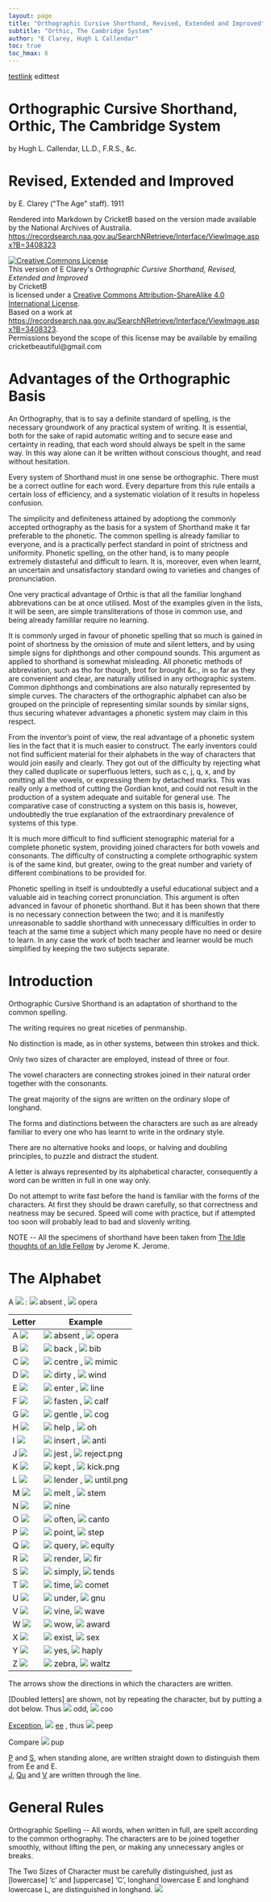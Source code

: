 ```yaml
---
layout: page
title: "Orthographic Cursive Shorthand, Revised, Extended and Improved"
subtitle: "Orthic, The Cambridge System"
author: "E Clarey, Hugh L Callendar"
toc: true
toc_hmax: 6
---
```


<a href="test.html"> testlink</a>
edittest

# Orthographic Cursive Shorthand, Orthic, The Cambridge System
by Hugh L. Callendar, LL.D., F.R.S., &c.
# Revised, Extended and Improved
by E. Clarey ("The Age" staff).
1911

Rendered into Markdown by CricketB based on the version made available by the National Archives of Australia.
https://recordsearch.naa.gov.au/SearchNRetrieve/Interface/ViewImage.aspx?B=3408323

<a rel="license" href="http://creativecommons.org/licenses/by-sa/4.0/">
<img alt="Creative Commons License" style="border-width:0" src="https://i.creativecommons.org/l/by-sa/4.0/88x31.png" />
</a><br />This version of 
<span xmlns:dct="http://purl.org/dc/terms/" property="dct:title">E Clarey's <em>Orthographic Cursive Shorthand, Revised, Extended and Improved</em></span> <br />
by <a xmlns:cc="http://creativecommons.org/ns#" property="cc:attributionName" rel="cc:attributionURL">CricketB</a> <br />
is licensed under a <a rel="license" href="http://creativecommons.org/licenses/by-sa/4.0/">Creative Commons Attribution-ShareAlike 4.0 International License</a>.<br />
Based on a work at <a xmlns:dct="http://purl.org/dc/terms/" 
href="https://recordsearch.naa.gov.au/SearchNRetrieve/Interface/ViewImage.aspx?B=3408323" rel="dct:source">https://recordsearch.naa.gov.au/SearchNRetrieve/Interface/ViewImage.aspx?B=3408323</a>.<br />
Permissions beyond the scope of this license may be available by emailing cricketbeautiful@gmail.com


<style>
  .myletter1 {transform: scale(25%);}
  .myletter2 {transform: scale(50%);}
  .myletter3 {transform: scale(100%); vertical-align: baseline }
</style>


# Advantages of the Orthographic Basis

An Orthography, that is to say a definite standard of spelling, is the necessary groundwork of any practical system of writing. It is essential, both for the sake of rapid automatic writing and to secure ease and certainty in reading, that each word should always be spelt in the same way. In this way alone can it be written without conscious thought, and read without hesitation.

Every system of Shorthand must in one sense be orthographic. There must be a correct outline for each word. Every departure from this rule entails a certain loss of efficiency, and a systematic violation of it results in hopeless confusion.

The simplicity and definiteness attained by adoptiong the commonly accepted orthography as the basis for a system of Shorthand make it far preferable to the phonetic. The common spelling is already familiar to everyone, and is a practically perfect standard in point of strictness and uniformity. Phonetic spelling, on the other hand, is to many people extremely distasteful and difficult to learn. It is, moreover, even when learnt, an uncertain and unsatisfactory standard owing to varieties and changes of pronunciation.

One very practical advantage of Orthic is that all the familiar longhand abbrevations can be at once utilised. Most of the examples given in the lists, it will be seen, are simple transliterations of those in common use, and being already famililar require no learning.

It is commonly urged in favour of phonetic spelling that so much is gained in point of shortness by the omission of mute and silent letters, and by using simple signs for diphthongs and other compound sounds. This argument as applied to shorthand is somewhat misleading. All phonetic methods of abbreviation, such as tho for though, brot for brought &c., in so far as they are convenient and clear, are naturally utilised in any orthographic system. Common diphthongs and combinations are also naturally represented by simple curves. The characters of the orthographic alphabet can also be grouped on the principle of representing similar sounds by similar signs, thus securing whatever advantages a phonetic system may claim in this respect.

From the inventor’s point of view, the real advantage of a phonetic system lies in the fact that it is much easier to construct. The early inventors could not find sufficient material for their alphabets in the way of characters that would join easily and clearly. They got out of the difficulty by rejecting what they called duplicate or superfluous letters, such as c, j, q, x, and by omitting all the vowels, or expressing them by detached marks. This was really only a method of cutting the Gordian knot, and could not result in the production of a system adequate and suitable for general use. The comparative case of constructing a system on this basis is, however, undoubtedly the true explanation of the extraordinary prevalence of systems of this type.

It is much more difficult to find sufficient stenographic material for a complete phonetic system, providing joined characters for both vowels and consonants. The difficulty of constructing a complete orthographic system is of the same kind, but greater, owing to the great number and variety of different combinations to be provided for.

Phonetic spelling in itself is undoubtedly a useful educational subject and a valuable aid in teaching correct pronunciation. This argument is often advanced in favour of phonetic shorthand. But it has been shown that there is no necessary connection between the two; and it is manifestly unreasonable to saddle shorthand with unnecessary difficulties in order to teach at the same time a subject which many people have no need or desire to learn. In any case the work of both teacher and learner would be much simplified by keeping the two subjects separate.

# Introduction

Orthographic Cursive Shorthand is an adaptation of shorthand to the common spelling.

The writing requires no great niceties of penmanship.

No distinction is made, as in other systems, between thin strokes and thick.

Only two sizes of character are employed, instead of three or four.

The vowel characters are connecting strokes joined in their natural order together with the consonants.

The great majority of the signs are written on the ordinary slope of longhand.

The forms and distinctions between the characters are such as are already familiar to every one who has learnt to write in the ordinary style.

There are no alternative hooks and loops, or halving and doubling principles, to puzzle and distract the student.

A letter is always represented by its alphabetical character, consequently a word can be written in full in one way only.

Do not attempt to write fast before the hand is familiar with the forms of the characters. At first they should be drawn carefully, so that correctness and neatness may be secured. Speed will come with practice, but if attempted too soon will probably lead to bad and slovenly writing.

NOTE -- All the specimens of shorthand have been taken from [The Idle thoughts of an Idle Fellow](https://www.gutenberg.org/files/849/849-h/849-h.htm) by Jerome K. Jerome.

# The Alphabet

A <img src="assets/clarey/A.png" class ="myletter3" /> : <img src="assets/clarey/absent.png" class ="myletter3" /> absent ,   <img src="assets/clarey/opera.png" class ="myletter3" /> opera 

| Letter | Example |
| --- | --- |
| A <img src="assets/clarey/A.png" class ="myletter3" />  | <img src="assets/clarey/absent.png" class ="myletter3" /> absent ,   <img src="assets/clarey/opera.png" class ="myletter3" /> opera |
| B <img src="assets/clarey/B.png" class ="myletter3" />  | <img src="assets/clarey/back.png" class ="myletter3" /> back ,       <img src="assets/clarey/bib.png" class ="myletter3" /> bib |
| C <img src="assets/clarey/C.png" class ="myletter3" />  | <img src="assets/clarey/centre.png" class ="myletter3" /> centre ,   <img src="assets/clarey/mimic.png" class ="myletter3" /> mimic |
| D <img src="assets/clarey/D.png" class ="myletter3" />  | <img src="assets/clarey/dirty.png" class ="myletter3" /> dirty ,   <img src="assets/clarey/wind.png" class ="myletter3" /> wind |
| E <img src="assets/clarey/E.png" class ="myletter3" />  | <img src="assets/clarey/enter.png" class ="myletter3" /> enter ,   <img src="assets/clarey/line.png" class ="myletter3" /> line |
| F <img src="assets/clarey/F.png" class ="myletter3" />  | <img src="assets/clarey/fasten.png" class ="myletter3" /> fasten ,   <img src="assets/clarey/calf.png" class ="myletter3" /> calf |
| G <img src="assets/clarey/G.png" class ="myletter3" />  | <img src="assets/clarey/gentle.png" class ="myletter3" /> gentle ,   <img src="assets/clarey/cog.png" class ="myletter3" /> cog |
| H <img src="assets/clarey/H.png" class ="myletter3" />  | <img src="assets/clarey/help.png" class ="myletter3" /> help ,   <img src="assets/clarey/oh.png" class ="myletter3" /> oh |
| I <img src="assets/clarey/I.png" class ="myletter3" />  | <img src="assets/clarey/insert" class ="myletter3" /> insert ,   <img src="assets/clarey/anti" class ="myletter3" /> anti |
| J <img src="assets/clarey/J.png" class ="myletter3" />  | <img src="assets/clarey/jest.png" class ="myletter3" /> jest ,   <img src="assets/clarey/reject.png" class ="myletter3" /> reject.png |
| K <img src="assets/clarey/K.png" class ="myletter3" />  | <img src="assets/clarey/kept.png" class ="myletter3" /> kept ,   <img src="assets/clarey/kick.png" class ="myletter3" /> kick.png |
| L <img src="assets/clarey/L.png" class ="myletter3" />  | <img src="assets/clarey/lender.png" class ="myletter3" /> lender ,   <img src="assets/clarey/until.png" class ="myletter3" /> until.png |
| M <img src="assets/clarey/M.png" class ="myletter3" />  | <img src="assets/clarey/melt.png" class ="myletter3" /> melt ,   <img src="assets/clarey/stem.png" class ="myletter3" /> stem |
| N <img src="assets/clarey/N.png" class ="myletter3" /> | <img src="assets/clarey/nine.png" class ="myletter3" /> nine | <img src="assets/clarey/hasten.png" class ="myletter3" /> hasten |
| O ![](assets/clarey/O.png) | ![](assets/clarey/often.png) often, ![](assets/clarey/canto.png) canto |
| P ![](assets/clarey/P.png) | ![](assets/clarey/point.png) point, ![](assets/clarey/step.png) step |
| Q ![](assets/clarey/Q.png) | ![](assets/clarey/query.png) query, ![](assets/clarey/equity.png) equity |
| R ![](assets/clarey/R.png) | ![](assets/clarey/render.png) render, ![](assets/clarey/fir.png) fir |
| S ![](assets/clarey/S.png) | ![](assets/clarey/simply.png) simply, ![](assets/clarey/tends.png) tends |
| T ![](assets/clarey/T.png) | ![](assets/clarey/time.png) time, ![](assets/clarey/comet.png) comet |
| U ![](assets/clarey/U.png) | ![](assets/clarey/under.png) under, ![](assets/clarey/gnu.png) gnu |
| V ![](assets/clarey/V.png) | ![](assets/clarey/vine.png) vine, ![](assets/clarey/wave.png) wave |
| W ![](assets/clarey/W.png) | ![](assets/clarey/wow.png) wow, ![](assets/clarey/award.png) award |
| X ![](assets/clarey/X.png) | ![](assets/clarey/exist.png) exist, ![](assets/clarey/sex.png) sex |
| Y ![](assets/clarey/Y.png) | ![](assets/clarey/yes.png) yes, ![](assets/clarey/haply.png) haply |
| Z ![](assets/clarey/Z.png) | ![](assets/clarey/zebra.png) zebra, ![](assets/clarey/waltz.png) waltz |

The arrows show the directions in which the characters are written.

[Doubled letters] are shown, not by repeating the character, but by putting a dot below. Thus
![](assets/clarey/odd.png) odd, ![](assets/clarey/coo.png) coo

<ins>Exception</ins>, ![](assets/clarey/ee.png) <ins>ee</ins> , thus ![](assets/clarey/peep.png) peep

Compare ![](assets/clarey/pup.png) pup

<ins>P</ins> and <ins>S</ins>, when standing alone, are written straight down to distinguish them from Ee and E.\
<ins>J</ins>, <ins>Qu</ins> and <ins>V</ins> are written through the line.

# General Rules

Orthographic Spelling -- All words, when written in full, are spelt according to the common orthography. The characters are to be joined together smoothly, without lifting the pen, or making any unnecessary angles or breaks.

The Two Sizes of Character must be carefully distinguished, just as [lowercase] ‘c’ and [uppercase] ‘C’, longhand lowercase E and longhand lowercase L, are distinguished in longhand.
![](assets/clarey/zebra.png)





